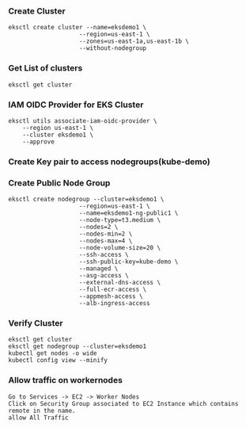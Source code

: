 ### Create Cluster
    eksctl create cluster --name=eksdemo1 \
                        --region=us-east-1 \
                        --zones=us-east-1a,us-east-1b \
                        --without-nodegroup 

### Get List of clusters
    eksctl get cluster

### IAM OIDC Provider for EKS Cluster
    eksctl utils associate-iam-oidc-provider \
        --region us-east-1 \
        --cluster eksdemo1 \
        --approve

### Create Key pair to access nodegroups(kube-demo)

### Create Public Node Group   
    eksctl create nodegroup --cluster=eksdemo1 \
                        --region=us-east-1 \
                        --name=eksdemo1-ng-public1 \
                        --node-type=t3.medium \
                        --nodes=2 \
                        --nodes-min=2 \
                        --nodes-max=4 \
                        --node-volume-size=20 \
                        --ssh-access \
                        --ssh-public-key=kube-demo \
                        --managed \
                        --asg-access \
                        --external-dns-access \
                        --full-ecr-access \
                        --appmesh-access \
                        --alb-ingress-access 

### Verify Cluster
    eksctl get cluster
    eksctl get nodegroup --cluster=eksdemo1
    kubectl get nodes -o wide
    kubectl config view --minify

### Allow traffic on workernodes
    Go to Services -> EC2 -> Worker Nodes
    Click on Security Group associated to EC2 Instance which contains remote in the name.
    allow All Traffic
